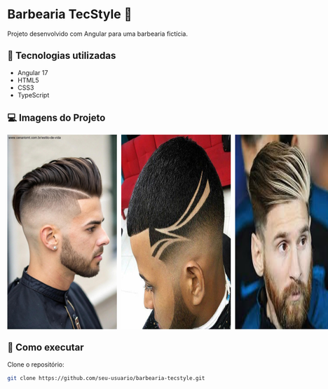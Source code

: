 # Barbearia TecStyle 💈

Projeto desenvolvido com Angular para uma barbearia fictícia.

## 🚀 Tecnologias utilizadas
- Angular 17
- HTML5
- CSS3
- TypeScript

## 💻 Imagens do Projeto

<div style="display: flex; gap: 10px;">
  <img src="./1.jpg" alt="Imagem 1" width="250" height="auto">
  <img src="./2.jpg" alt="Imagem 2" width="250" height="auto">
  <img src="./3.jpg" alt="Imagem 3" width="250" height="auto">
</div>

## 📂 Como executar

Clone o repositório:
```bash
git clone https://github.com/seu-usuario/barbearia-tecstyle.git
